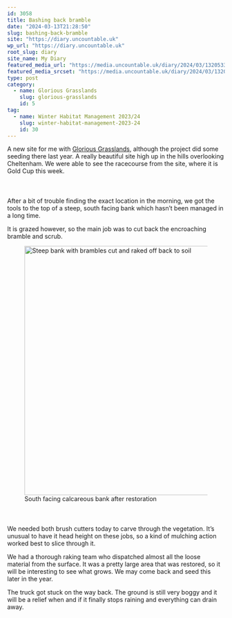 ```yaml
---
id: 3058
title: Bashing back bramble
date: "2024-03-13T21:28:50"
slug: bashing-back-bramble
site: "https://diary.uncountable.uk"
wp_url: "https://diary.uncountable.uk"
root_slug: diary
site_name: My Diary
featured_media_url: "https://media.uncountable.uk/diary/2024/03/13205337/IMG20240313134750.webp"
featured_media_srcset: "https://media.uncountable.uk/diary/2024/03/13205337/IMG20240313134750-300x187.webp 300w, https://media.uncountable.uk/diary/2024/03/13205337/IMG20240313134750-1024x638.webp 1024w, https://media.uncountable.uk/diary/2024/03/13205337/IMG20240313134750-150x150.webp 150w, https://media.uncountable.uk/diary/2024/03/13205337/IMG20240313134750-640x399.webp 640w, https://media.uncountable.uk/diary/2024/03/13205337/IMG20240313134750.webp 2000w"
type: post
category:
  - name: Glorious Grasslands
    slug: glorious-grasslands
    id: 5
tag:
  - name: Winter Habitat Management 2023/24
    slug: winter-habitat-management-2023-24
    id: 30
---
```



<p>A new site for me with <a href="https://www.cotswoldsaonb.org.uk/looking-after/our-grasslands-projects/glorious-cotswolds-grasslands/">Glorious Grasslands</a>, although the project did some seeding there last year.  A really beautiful site high up in the hills overlooking Cheltenham.  We were able to see the racecourse from the site, where it is Gold Cup this week.</p>


<style>.kb-row-layout-id3058_67a736-6f > .kt-row-column-wrap{align-content:start;}:where(.kb-row-layout-id3058_67a736-6f > .kt-row-column-wrap) > .wp-block-kadence-column{justify-content:start;}.kb-row-layout-id3058_67a736-6f > .kt-row-column-wrap{column-gap:var(--global-kb-gap-md, 2rem);row-gap:var(--global-kb-gap-md, 2rem);padding-top:var(--global-kb-spacing-sm, 1.5rem);padding-bottom:var(--global-kb-spacing-sm, 1.5rem);grid-template-columns:repeat(2, minmax(0, 1fr));}.kb-row-layout-id3058_67a736-6f > .kt-row-layout-overlay{opacity:0.30;}@media all and (max-width: 1024px){.kb-row-layout-id3058_67a736-6f > .kt-row-column-wrap{grid-template-columns:repeat(2, minmax(0, 1fr));}}@media all and (max-width: 767px){.kb-row-layout-id3058_67a736-6f > .kt-row-column-wrap{grid-template-columns:minmax(0, 1fr);}}</style><div class="kb-row-layout-wrap kb-row-layout-id3058_67a736-6f alignnone wp-block-kadence-rowlayout"><div class="kt-row-column-wrap kt-has-2-columns kt-row-layout-equal kt-tab-layout-inherit kt-mobile-layout-row kt-row-valign-top">
<style>.kadence-column3058_2c0db9-7a > .kt-inside-inner-col,.kadence-column3058_2c0db9-7a > .kt-inside-inner-col:before{border-top-left-radius:0px;border-top-right-radius:0px;border-bottom-right-radius:0px;border-bottom-left-radius:0px;}.kadence-column3058_2c0db9-7a > .kt-inside-inner-col{column-gap:var(--global-kb-gap-sm, 1rem);}.kadence-column3058_2c0db9-7a > .kt-inside-inner-col{flex-direction:column;}.kadence-column3058_2c0db9-7a > .kt-inside-inner-col > .aligncenter{width:100%;}.kadence-column3058_2c0db9-7a > .kt-inside-inner-col:before{opacity:0.3;}.kadence-column3058_2c0db9-7a{position:relative;}@media all and (max-width: 1024px){.kadence-column3058_2c0db9-7a > .kt-inside-inner-col{flex-direction:column;justify-content:center;}}@media all and (max-width: 767px){.kadence-column3058_2c0db9-7a > .kt-inside-inner-col{flex-direction:column;justify-content:center;}}</style>
<div class="wp-block-kadence-column kadence-column3058_2c0db9-7a"><div class="kt-inside-inner-col">
<p>After a bit of trouble finding the exact location in the morning, we got the tools to the top of a steep, south facing bank which hasn&#8217;t been managed in a long time.  </p>



<p>It is grazed however, so the main job was to cut back the encroaching bramble and scrub.</p>
</div></div>


<style>.kadence-column3058_842996-4c > .kt-inside-inner-col,.kadence-column3058_842996-4c > .kt-inside-inner-col:before{border-top-left-radius:0px;border-top-right-radius:0px;border-bottom-right-radius:0px;border-bottom-left-radius:0px;}.kadence-column3058_842996-4c > .kt-inside-inner-col{column-gap:var(--global-kb-gap-sm, 1rem);}.kadence-column3058_842996-4c > .kt-inside-inner-col{flex-direction:column;}.kadence-column3058_842996-4c > .kt-inside-inner-col > .aligncenter{width:100%;}.kadence-column3058_842996-4c > .kt-inside-inner-col:before{opacity:0.3;}.kadence-column3058_842996-4c{position:relative;}@media all and (max-width: 1024px){.kadence-column3058_842996-4c > .kt-inside-inner-col{flex-direction:column;justify-content:center;}}@media all and (max-width: 767px){.kadence-column3058_842996-4c > .kt-inside-inner-col{flex-direction:column;justify-content:center;}}</style>
<div class="wp-block-kadence-column kadence-column3058_842996-4c"><div class="kt-inside-inner-col">
<figure class="wp-block-image size-large"><img loading="lazy" decoding="async" width="1024" height="576" src="https://media.uncountable.uk/diary/2024/03/13205338/IMG20240313143850-1024x576.webp" alt="Steep bank with brambles cut and raked off back to soil" class="wp-image-3050" srcset="https://media.uncountable.uk/diary/2024/03/13205338/IMG20240313143850-1024x576.webp 1024w, https://media.uncountable.uk/diary/2024/03/13205338/IMG20240313143850-300x169.webp 300w, https://media.uncountable.uk/diary/2024/03/13205338/IMG20240313143850-640x360.webp 640w, https://media.uncountable.uk/diary/2024/03/13205338/IMG20240313143850.webp 2000w" sizes="auto, (max-width: 1024px) 100vw, 1024px" /><figcaption class="wp-element-caption">South facing calcareous bank after restoration</figcaption></figure>
</div></div>

</div></div>


<p>We needed both brush cutters today to carve through the vegetation.  It&#8217;s unusual to have it head height on these jobs, so a kind of mulching action worked best to slice through it.</p>



<p>We had a thorough raking team who dispatched almost all the loose material from the surface.  It was a pretty large area that was restored, so it will be interesting to see what grows.  We may come back and seed this later in the year.</p>



<p>The truck got stuck on the way back.  The ground is still very boggy and it will be a relief when and if it finally stops raining and everything can drain away.</p>
